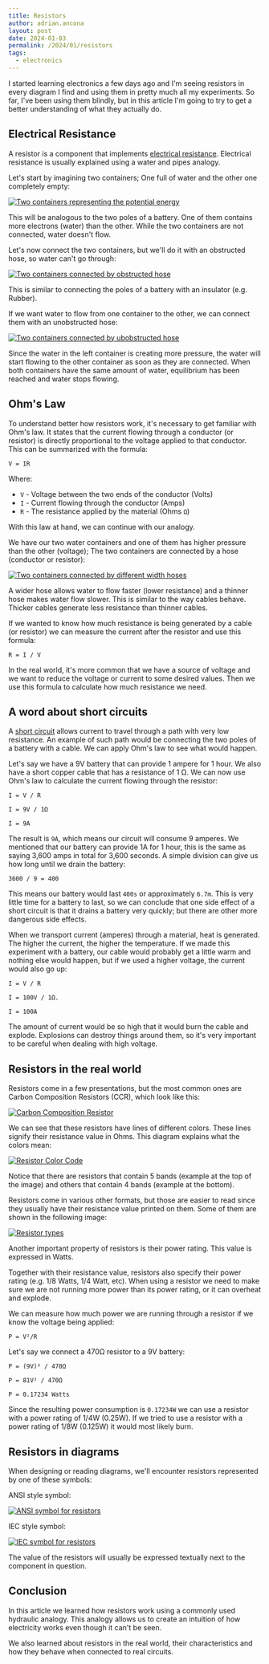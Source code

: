 ```yaml
---
title: Resistors
author: adrian.ancona
layout: post
date: 2024-01-03
permalink: /2024/01/resistors
tags:
  - electronics
---
```


I started learning electronics a few days ago and I'm seeing resistors in every diagram I find and using them in pretty much all my experiments. So far, I've been using them blindly, but in this article I'm going to try to get a better understanding of what they actually do.

## Electrical Resistance

A resistor is a component that implements [electrical resistance](https://en.wikipedia.org/wiki/Electrical_resistance_and_conductance). Electrical resistance is usually explained using a water and pipes analogy.

Let's start by imagining two containers; One full of water and the other one completely empty:

[<img src="/images/posts/resistors-two-containers.png" alt="Two containers representing the potential energy" />](/images/posts/resistors-two-containers.png)

This will be analogous to the two poles of a battery. One of them contains more electrons (water) than the other. While the two containers are not connected, water doesn't flow.

Let's now connect the two containers, but we'll do it with an obstructed hose, so water can't go through:

[<img src="/images/posts/resistors-obstructed-hose.png" alt="Two containers connected by obstructed hose" />](/images/posts/resistors-obstructed-hose.png)

<!--more-->

This is similar to connecting the poles of a battery with an insulator (e.g. Rubber).

If we want water to flow from one container to the other, we can connect them with an unobstructed hose:

[<img src="/images/posts/resistors-unobstructed-hose.png" alt="Two containers connected by ubobstructed hose" />](/images/posts/resistors-unobstructed-hose.png)

Since the water in the left container is creating more pressure, the water will start flowing to the other container as soon as they are connected. When both containers have the same amount of water, equilibrium has been reached and water stops flowing.

## Ohm's Law

To understand better how resistors work, it's necessary to get familiar with Ohm's law. It states that the current flowing through a conductor (or resistor) is directly proportional to the voltage applied to that conductor. This can be summarized with the formula:

```
V = IR
```

Where:

- `V` - Voltage between the two ends of the conductor (Volts)
- `I` - Current flowing through the conductor (Amps)
- `R` - The resistance applied by the material (Ohms `Ω`)

With this law at hand, we can continue with our analogy.

We have our two water containers and one of them has higher pressure than the other (voltage); The two containers are connected by a hose (conductor or resistor):

[<img src="/images/posts/resistors-thinner-thicker-hose.png" alt="Two containers connected by different width hoses" />](/images/posts/resistors-thinner-thicker-hose.png)

A wider hose allows water to flow faster (lower resistance) and a thinner hose makes water flow slower. This is similar to the way cables behave. Thicker cables generate less resistance than thinner cables.

If we wanted to know how much resistance is being generated by a cable (or resistor) we can measure the current after the resistor and use this formula:

```
R = I / V
```

In the real world, it's more common that we have a source of voltage and we want to reduce the voltage or current to some desired values. Then we use this formula to calculate how much resistance we need.

## A word about short circuits

A [short circuit](https://en.wikipedia.org/wiki/Short_circuit) allows current to travel through a path with very low resistance. An example of such path would be connecting the two poles of a battery with a cable. We can apply Ohm's law to see what would happen.

Let's say we have a 9V battery that can provide 1 ampere for 1 hour. We also have a short copper cable that has a resistance of 1 Ω. We can now use Ohm's law to calculate the current flowing through the resistor:

```
I = V / R

I = 9V / 1Ω

I = 9A
```

The result is `9A`, which means our circuit will consume 9 amperes. We mentioned that our battery can provide 1A for 1 hour, this is the same as saying 3,600 amps in total for 3,600 seconds. A simple division can give us how long until we drain the battery:

```
3600 / 9 = 400
```

This means our battery would last `400s` or approximately `6.7m`. This is very little time for a battery to last, so we can conclude that one side effect of a short circuit is that it drains a battery very quickly; but there are other more dangerous side effects.

When we transport current (amperes) through a material, heat is generated. The higher the current, the higher the temperature. If we made this experiment with a battery, our cable would probably get a little warm and nothing else would happen, but if we used a higher voltage, the current would also go up:

```
I = V / R

I = 100V / 1Ω.

I = 100A
```

The amount of current would be so high that it would burn the cable and explode. Explosions can destroy things around them, so it's very important to be careful when dealing with high voltage.

## Resistors in the real world

Resistors come in a few presentations, but the most common ones are Carbon Composition Resistors (CCR), which look like this:

[<img src="/images/posts/resistor-ccr.jpg" alt="Carbon Composition Resistor" />](/images/posts/resistor-ccr.jpg)

We can see that these resistors have lines of different colors. These lines signify their resistance value in Ohms. This diagram explains what the colors mean:

[<img src="/images/posts/resistors-colors.png" alt="Resistor Color Code" />](/images/posts/resistors-colors.png)

Notice that there are resistors that contain 5 bands (example at the top of the image) and others that contain 4 bands (example at the bottom).

Resistors come in various other formats, but those are easier to read since they usually have their resistance value printed on them. Some of them are shown in the following image:

[<img src="/images/posts/resistor-various-types.jpg" alt="Resistor types" />](/images/posts/resistor-various-types.jpg)

Another important property of resistors is their power rating. This value is expressed in Watts.

Together with their resistance value, resistors also specify their power rating (e.g. 1/8 Watts, 1/4 Watt, etc). When using a resistor we need to make sure we are not running more power than its power rating, or it can overheat and explode.

We can measure how much power we are running through a resistor if we know the voltage being applied:

```
P = V²/R
```

Let's say we connect a 470Ω resistor to a 9V battery:

```
P = (9V)² / 470Ω

P = 81V² / 470Ω

P = 0.17234 Watts
```

Since the resulting power consumption is `0.17234W` we can use a resistor with a power rating of 1/4W (0.25W). If we tried to use a resistor with a power rating of 1/8W (0.125W) it would most likely burn.

## Resistors in diagrams

When designing or reading diagrams, we'll encounter resistors represented by one of these symbols:

ANSI style symbol:

[<img src="/images/posts/ansi-resistor.png" alt="ANSI symbol for resistors" />](/images/posts/ansi-resistor.png)

IEC style symbol:

[<img src="/images/posts/iec-resistor.png" alt="IEC symbol for resistors" />](/images/posts/iec-resistor.png)

The value of the resistors will usually be expressed textually next to the component in question.

## Conclusion

In this article we learned how resistors work using a commonly used hydraulic analogy. This analogy allows us to create an intuition of how electricity works even though it can't be seen.

We also learned about resistors in the real world, their characteristics and how they behave when connected to real circuits.
